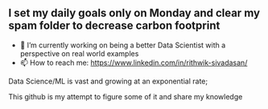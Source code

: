 
## I set my daily goals only on Monday and clear my spam folder to decrease carbon footprint 



- 🔭 I’m currently working on being a better Data Scientist with a perspective on real world examples
- 📫 How to reach me: https://www.linkedin.com/in/rithwik-sivadasan/


<!--
**hamzafarooq/hamzafarooq** is a ✨ _special_ ✨ repository because its `README.md` (this file) appears on your GitHub profile.

Here are some ideas to get you started:

- 🔭 I’m currently working on ...
- 🌱 I’m currently learning ...
- 👯 I’m looking to collaborate on ...
- 🤔 I’m looking for help with ...
- 💬 Ask me about ...
- 📫 How to reach me: ...
- 😄 Pronouns: ...
- ⚡ Fun fact: ...
-->


Data Science/ML is vast and growing at an exponential rate; 

This github is my attempt to figure some of it and share my knowledge
